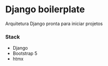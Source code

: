 # Django boilerplate

Arquitetura Django pronta para iniciar projetos

### Stack
- Django
- Bootstrap 5
- htmx

